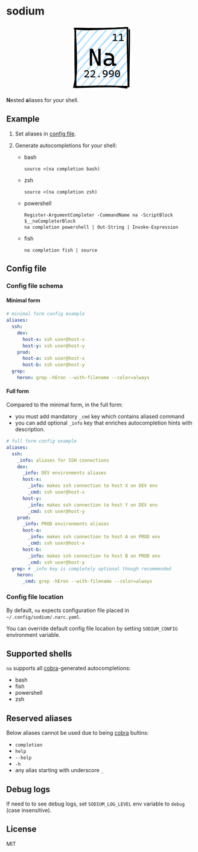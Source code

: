 # sodium

<p align="center">
    <img src="./na.png" alt="Sodium">
</p>

**N**ested **a**liases for your shell.

## Example

1. Set aliases in [config file](#config-file).
2. Generate autocompletions for your shell:

    * bash

        ```shell
        source <(na completion bash)
        ```

    * zsh

        ```shell
        source <(na completion zsh)
        ```

    * powershell

        ```shell
        Register-ArgumentCompleter -CommandName na -ScriptBlock $__naCompleterBlock
        na completion powershell | Out-String | Invoke-Expression
        ```

    * fish

        ```shell
        na completion fish | source
        ```

## Config file

### Config file schema

#### Minimal form

```yaml
# minimal form config example
aliases:
  ssh:
    dev:
      host-x: ssh user@host-x
      host-y: ssh user@host-y
    prod:
      host-a: ssh user@host-x
      host-b: ssh user@host-y
  grep:
    heron: grep -hEron --with-filename --color=always
```

#### Full form

Compared to the minimal form, in the full form:

* you must add mandatory `_cmd` key which contains aliased command
* you can add optional `_info` key that enriches autocompletion hints with description.

```yaml
# full form config example
aliases:
  ssh:
    _info: aliases for SSH connections
    dev:
      _info: DEV environments aliases
      host-x:
        _info: makes ssh connection to host X on DEV env
        _cmd: ssh user@host-x
      host-y:
        _info: makes ssh connection to host Y on DEV env
        _cmd: ssh user@host-y
    prod:
      _info: PROD environments aliases
      host-a:
        _info: makes ssh connection to host A on PROD env
        _cmd: ssh user@host-x
      host-b:
        _info: makes ssh connection to host B on PROD env
        _cmd: ssh user@host-y
  grep: # _info key is completely optional though recommended
    heron:
      _cmd: grep -hEron --with-filename --color=always
```

### Config file location

By default, `na` expects configuration file placed in `~/.config/sodium/.narc.yaml`.

You can override default config file location by setting `SODIUM_CONFIG` environment variable.

## Supported shells

`na` supports all [cobra](https://github.com/spf13/cobra)-generated autocompletions:

* bash
* fish
* powershell
* zsh

## Reserved aliases

Below aliases cannot be used due to being [cobra](https://github.com/spf13/cobra) bultins:

* `completion`
* `help`
* `--help`
* `-h`
* any alias starting with underscore `_`

## Debug logs

If need to to see debug logs, set `SODIUM_LOG_LEVEL` env variable to `debug` (case insensitive).

## License

MIT
